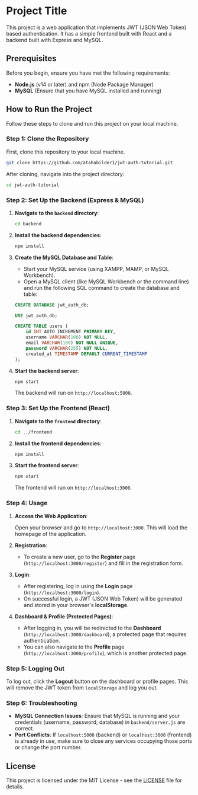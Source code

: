 
# Project Title

This project is a web application that implements JWT (JSON Web Token) based authentication. It has a simple frontend built with React and a backend built with Express and MySQL.

## Prerequisites

Before you begin, ensure you have met the following requirements:
- **Node.js** (v14 or later) and npm (Node Package Manager)
- **MySQL** (Ensure that you have MySQL installed and running)

## How to Run the Project

Follow these steps to clone and run this project on your local machine.

### Step 1: Clone the Repository

First, clone this repository to your local machine.

```bash
git clone https://github.com/atahabilder1/jwt-auth-tutorial.git
```

 
After cloning, navigate into the project directory:

```bash
cd jwt-auth-tutorial
```

### Step 2: Set Up the Backend (Express & MySQL)

1. **Navigate to the `backend` directory**:

   ```bash
   cd backend
   ```

2. **Install the backend dependencies**:

   ```bash
   npm install
   ```

3. **Create the MySQL Database and Table**:

   - Start your MySQL service (using XAMPP, MAMP, or MySQL Workbench).
   - Open a MySQL client (like MySQL Workbench or the command line) and run the following SQL command to create the database and table:

   ```sql
   CREATE DATABASE jwt_auth_db;

   USE jwt_auth_db;

   CREATE TABLE users (
       id INT AUTO_INCREMENT PRIMARY KEY,
       username VARCHAR(100) NOT NULL,
       email VARCHAR(100) NOT NULL UNIQUE,
       password VARCHAR(255) NOT NULL,
       created_at TIMESTAMP DEFAULT CURRENT_TIMESTAMP
   );
   ```

4. **Start the backend server**:

   ```bash
   npm start
   ```

   The backend will run on `http://localhost:5000`.

### Step 3: Set Up the Frontend (React)

1. **Navigate to the `frontend` directory**:

   ```bash
   cd ../frontend
   ```

2. **Install the frontend dependencies**:

   ```bash
   npm install
   ```

3. **Start the frontend server**:

   ```bash
   npm start
   ```

   The frontend will run on `http://localhost:3000`.

### Step 4: Usage

1. **Access the Web Application**:

   Open your browser and go to `http://localhost:3000`. This will load the homepage of the application.

2. **Registration**:

   - To create a new user, go to the **Register** page (`http://localhost:3000/register`) and fill in the registration form.

3. **Login**:

   - After registering, log in using the **Login** page (`http://localhost:3000/login`).
   - On successful login, a JWT (JSON Web Token) will be generated and stored in your browser's **localStorage**.

4. **Dashboard & Profile (Protected Pages)**:

   - After logging in, you will be redirected to the **Dashboard** (`http://localhost:3000/dashboard`), a protected page that requires authentication.
   - You can also navigate to the **Profile** page (`http://localhost:3000/profile`), which is another protected page.

### Step 5: Logging Out

To log out, click the **Logout** button on the dashboard or profile pages. This will remove the JWT token from `localStorage` and log you out.

### Step 6: Troubleshooting

- **MySQL Connection Issues**: Ensure that MySQL is running and your credentials (username, password, database) in `backend/server.js` are correct.
- **Port Conflicts**: If `localhost:5000` (backend) or `localhost:3000` (frontend) is already in use, make sure to close any services occupying those ports or change the port number.

## License

This project is licensed under the MIT License - see the [LICENSE](LICENSE) file for details.